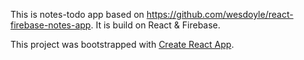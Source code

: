 This is notes-todo app based on https://github.com/wesdoyle/react-firebase-notes-app. It is build on React & Firebase.

This project was bootstrapped with [Create React App](https://github.com/facebookincubator/create-react-app).
